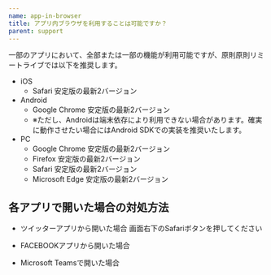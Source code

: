 ```yaml
---
name: app-in-browser
title: アプリ内ブラウザを利用することは可能ですか？
parent: support
---
```


一部のアプリにおいて、全部または一部の機能が利用可能ですが、原則原則リミートライブでは以下を推奨します。

- iOS
  - Safari 安定版の最新2バージョン
- Android
  - Google Chrome 安定版の最新2バージョン
  - ※ただし、Androidは端末依存により利用できない場合があります。確実に動作させたい場合にはAndroid SDKでの実装を推奨いたします。
- PC
  - Google Chrome 安定版の最新2バージョン
  - Firefox 安定版の最新2バージョン
  - Safari 安定版の最新2バージョン
  - Microsoft Edge 安定版の最新2バージョン

## 各アプリで開いた場合の対処方法

- ツイッターアプリから開いた場合
  画面右下のSafariボタンを押してください

- FACEBOOKアプリから開いた場合

- Microsoft Teamsで開いた場合
